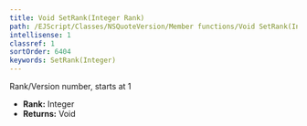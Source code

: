 ```yaml
---
title: Void SetRank(Integer Rank)
path: /EJScript/Classes/NSQuoteVersion/Member functions/Void SetRank(Integer p_0)
intellisense: 1
classref: 1
sortOrder: 6404
keywords: SetRank(Integer)
---
```



Rank/Version number, starts at 1



* **Rank:** Integer
* **Returns:** Void


